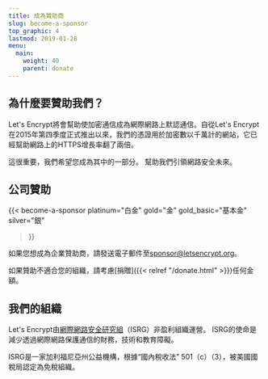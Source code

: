 ```yaml
---
title: 成為贊助商
slug: become-a-sponsor
top_graphic: 4
lastmod: 2019-01-28
menu:
  main:
    weight: 40
    parent: donate
---
```


## 為什麼要贊助我們？

Let's Encrypt將會幫助使加密通信成為網際網路上默認通信。自從Let's Encrypt在2015年第四季度正式推出以來，我們的憑證用於加密數以千萬計的網站，它已經幫助網路上的HTTPS增長率翻了兩倍。

這很重要，我們希望您成為其中的一部分。 幫助我們引領網路安全未來。

## 公司贊助

{{< become-a-sponsor
  platinum="白金"
  gold="金"
  gold_basic="基本金"
  silver="銀"
>}}

如果您想成為企業贊助商，請發送電子郵件至[sponsor@letsencrypt.org](mailto:sponsor@letsencrypt.org)。

如果贊助不適合您的組織，請考慮[捐贈]({{< relref "/donate.html" >}})任何金額。

## 我們的組織

Let's Encrypt由[網際網路安全研究組](https://www.abetterinternet.org/)（ISRG）非盈利組織運營。 ISRG的使命是減少透過網際網路保護通信的財務，技術和教育障礙。

ISRG是一家加利福尼亞州公益機構，根據“國內稅收法” 501（c）（3），被美國國稅局認定為免稅組織。
